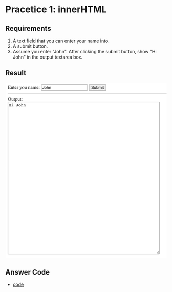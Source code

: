 # Pracetice 1: innerHTML

## Requirements
1. A text field that you can enter your name into.
2. A submit button.
3. Assume you enter "John". After clicking the submit button, show "Hi John" in the output textarea box.

## Result

![](./practice1_innerHTML_result.png)

## Answer Code

* [code](./practice1_innerHTML.html)
